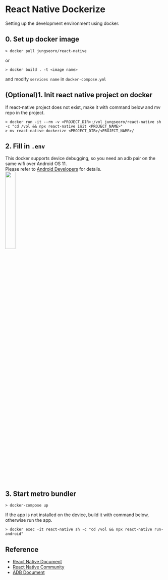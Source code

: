 # React Native Dockerize
Setting up the development environment using docker.    
## 0. Set up docker image  
```
> docker pull jungseoro/react-native 
```  
or  
```
> docker build . -t <image name> 
``` 
and modify `services name` in `docker-compose.yml`
## (Optional)1. Init react native project on docker
If react-native project does not exist, make it with command below and mv repo in the project.
```
> docker run -it --rm -v <PROJECT_DIR>:/vol jungseoro/react-native sh -c "cd /vol && npx react-native init <PROJECT_NAME>"
> mv react-native-dockerize <PROJECT_DIR>/<PROJECT_NAME>/
```
## 2. Fill in `.env`  
This docker supports device debugging, so you need an adb pair on the same wifi over Android OS 11.  
Please refer to [Android Developers](https://developer.android.com/studio/command-line/adb?hl=ko#connect-to-a-device-over-wi-fi-android-11+) for details.  
<img src="https://developer.android.com/studio/images/wireless-adb.png?hl=ko" width="25%" height="25%"/>
## 3. Start metro bundler  
```
> docker-compose up
```  
If the app is not installed on the device, build it with command below, otherwise run the app.
```
> docker exec -it react-native sh -c "cd /vol && npx react-native run-android"
```
## Reference  
* [React Native Document](https://reactnative.dev/docs/environment-setup)
* [React Native Community](https://github.com/react-native-community/docker-android)
* [ADB Document](https://developer.android.com/studio/command-line/adb?hl=ko)
